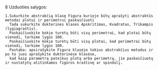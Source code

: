 8 Uzduoties salygos:

    1.Sukurkite abstrakčią klasę Figura kurioje būtų aprašyti abstraktūs metodai plotui ir perimetrui paskaičiuoti
      Tada sukurkite dukterines klases Apskritimas, Kvadratas, Trikampis (lygiagraštis).
      Paskaičiuokite kokie turėtų būti visų perimetrai, kad plotai būtų vienodi, tarkime lygūs 100.
      Paskaičiuokite kokie turėtų būti visų plotai, kad perimetrai būtų vienodi, tarkime lygūs 100.
      Pastaba: apsirašykite Figura klasėje tokius abstrakčius metodus ir po to juos aprašykite dukterinėse klasėse,
      kad kaip parametrą pateikus plotą arba perimetrą, jie paskaičiuotų ir nustatytų atitinkamos figūros kraštinę ar spindulį.